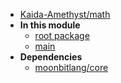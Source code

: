 - [Kaida-Amethyst/math](Kaida-Amethyst/math/)
- **In this module**
  - [root package](Kaida-Amethyst/math/members)
  - [main](Kaida-Amethyst/math/main/members)
- **Dependencies**
  - [moonbitlang/core](moonbitlang/core/)